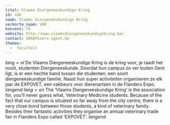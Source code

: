 ```yaml
---
titel: Vlaams Diergeneeskundige Kring
id: vdk
naam: Vlaams Diergeneeskundige Kring
verkorte_naam: VDK
konvent: fk
website: http://www.vlaamsdiergeneeskundigekring.be/
contact: VDK@fkserv.ugent.be
themas:
  -  faculteit
---
```

$lang=nl$ 
De Vlaams Diergeneeskundige Kring is de kring voor, je raadt het nooit, studenten Diergeneeskunde. Doordat hun campus zo ver buiten Gent ligt, is er een hechte band tussen die studenten, een soort diergeneeskundige familie. Naast hun super activiteiten organiseren ze elk jaar de EXPOVET, een vakbeurs voor dierenartsen in de Flanders Expo. 
$langend$ 
$lang=en$ 
The ‘Vlaams Diergeneeskundige Kring’ is the association for, you’ll never guess what, Veterinary Medicine students. Because of the fact that our campus is situated so far away from the city centre, there is a very close bond between those students, a kind of veterinary family. Besides their fantastic activities they organise an annual veterinary trade fair in Flanders Expo called ‘EXPOVET’. 
$langend$
